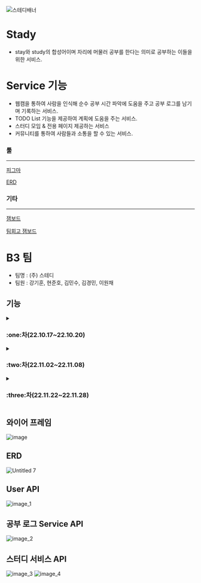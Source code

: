![스테디배너](https://user-images.githubusercontent.com/113074274/204524489-54a8e293-0e50-471e-889b-6322837f7d73.png)
# Stady
- stay와 study의 합성어이며 자리에 머물러 공부를 한다는 의미로 공부하는 이들을 위한 서비스.
# Service 기능
- 웹캠을 통하여 사람을 인식해 순수 공부 시간 파악에 도움을 주고 공부 로그를 남기며 기록하는 서비스.
- TODO List 기능을 제공하여 계획에 도움을 주는 서비스.
- 스터디 모임 & 전용 페이지 제공하는 서비스
- 커뮤니티를 통하여 사람들과 소통을 할 수 있는 서비스.

### 툴

---

[피그마](https://www.figma.com/file/4euWhIaup0RZ53UDJXCTk3/Untitled?t=SFakNXjLpgUrg56C-0)

[ERD](https://www.erdcloud.com/d/BYxpMAdg9QcLRupjg)

### 기타

---

[잼보드](https://jamboard.google.com/d/1Bdh9nlqy0WqR_PLrCOJHXvcz_ZwfgXGMfQTYgqp4UXY/viewer?f=0)

[팀회고 잼보드](https://jamboard.google.com/d/1YwARzhHt1EIsbWT8DFY1Zb3etAGyrNoriYOINm-xkTw/viewer?ts=635255fc&f=3)

# **B3 팀**

- 팀명 : (주) 스테디
- 팀원 : 강기훈, 현준호, 김민수, 김경민, 이원채


## 기능

<details>
<summary><h3>:one:차(22.10.17~22.10.20) </h3></summary>
<div markdown ="1">

#### 회원가입, 로그인, 로그아웃

- SNS연동 로그인
- 이메일 인증

#### 정보 수정, 비밀번호 변경

#### :pencil2: 공부 로그 자동 기록

- 공부 로그 & 머신러닝 연동
- 날짜별 공부 로그 기록 보기
</div>
</details>

<details>
<summary><h3>:two:차(22.11.02~22.11.08) </h3></summary>
<div markdown ="1">

#### 프론트앤드 & 백앤드 분리(DRF)

#### :closed_book: 스터디 그룹을 모집 & 참여할 수 있는 서비스 추가

- 스터디 그룹 생성, 수정, 삭제
- 스터디 그룹 메인( 최신, 검색)
- 스터디 그룹 디테일 ( 주최자-수락거절, 수정 삭제 , 참여자- 신청취소)
- 스터드 그룹 즐겨 찾기 기능 추가

#### 개인 프로필 페이지 추가( 공부로그, 스터디 그룹들)

- 신청한 그룹 리스트 보기, 즐겨 찾기 리스트 보기

#### :ballot_box_with_check:스터디 추천 서비스 추가

- 태그를 통한 스터디 그룹 추천 시스템
</div>
</details>

<details>
<summary><h3>:three:차(22.11.22~22.11.28) </h3></summary>
<div markdown ="1">

#### :lips: 커뮤니티

- 익명 게시판(랜덤 닉네임 생성) & 자유 게시판
- 게시글 생성, 수정, 삭제
- 댓글 생성, 수정, 삭제

#### 스터디 그룹

- 스터디 그룹 전용 페이지
- 모집 정보 수정, 삭제
- 게시글 작성, 수정, 삭제

#### :moneybag: 벌금 제도

#### :white_check_mark: Todo 리스트 추가

#### Error 보수

</div>
</details>

## 와이어 프레임
![image](https://user-images.githubusercontent.com/113074274/204526136-093a5077-2073-4562-a364-5b008fc636ef.png)

## ERD

![Untitled 7](https://user-images.githubusercontent.com/113074274/204202291-3358238a-4af8-471e-8229-5867f7b27d46.png)

## User API

![image_1](https://user-images.githubusercontent.com/113074274/204511286-4206c1da-e351-42d2-9e85-54a533f581ed.png)

## 공부 로그 Service API

![image_2](https://user-images.githubusercontent.com/113074274/204511296-e1571494-13dc-4b36-8bbc-7b3ec8244a48.png)

## 스터디 서비스 API

![image_3](https://user-images.githubusercontent.com/113074274/204511317-0afcb819-0088-4ae2-b5cb-56284c7a63cb.png)
![image_4](https://user-images.githubusercontent.com/113074274/204511358-59245fc9-fa23-4c1d-825f-aed88b38e3a9.png)
